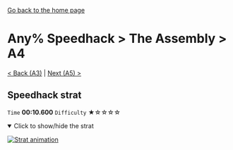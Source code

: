 [Go back to the home page](https://github.com/Doublevil/scbspeedrun)

# Any% Speedhack > The Assembly > A4

[< Back (A3)](https://github.com/Doublevil/scbspeedrun/blob/main/levels/any_sh/A/A3.md) | [Next (A5) >](https://github.com/Doublevil/scbspeedrun/blob/main/levels/any_sh/A/A5.md)

## Speedhack strat

`Time` **00:10.600** `Difficulty` ★☆☆☆☆
<details open>
  <summary>Click to show/hide the strat</summary>

  [![Strat animation](https://github.com/Doublevil/scbspeedrun/blob/main/media/levels/A/A4_S_Strat.webp)](https://github.com/Doublevil/scbspeedrun/blob/main/media/levels/A/A4_S_Strat.mp4?raw=true)
</details>
